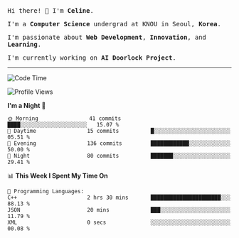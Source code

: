 <p><samp>Hi there! 👋 I'm <b>Celine</b>.</samp></p>
<p><samp>I'm a <b>Computer Science</b> undergrad at KNOU in Seoul, <b>Korea</b>.</samp></p>
<p><samp>I'm passionate about <b>Web Development</b>, <b>Innovation</b>, and <b>Learning</b>.</samp></p>
<p><samp>I'm currently working on <b>AI Doorlock Project</b>.</samp></p>
<hr>

<!--START_SECTION:celine-->
![Code Time](http://img.shields.io/badge/Code%20Time-60%20hrs%2052%20mins-blue)

![Profile Views](http://img.shields.io/badge/Profile%20Views-0-blue)

**I'm a Night 🦉** 

```text
🌞 Morning                41 commits          ████░░░░░░░░░░░░░░░░░░░░░   15.07 % 
🌆 Daytime                15 commits          █░░░░░░░░░░░░░░░░░░░░░░░░   05.51 % 
🌃 Evening                136 commits         ████████████░░░░░░░░░░░░░   50.00 % 
🌙 Night                  80 commits          ███████░░░░░░░░░░░░░░░░░░   29.41 % 
```


📊 **This Week I Spent My Time On** 

```text
💬 Programming Languages: 
C++                      2 hrs 30 mins       ██████████████████████░░░   88.13 % 
JSON                     20 mins             ███░░░░░░░░░░░░░░░░░░░░░░   11.79 % 
XML                      0 secs              ░░░░░░░░░░░░░░░░░░░░░░░░░   00.08 % 
```


<!--END_SECTION:celine-->
